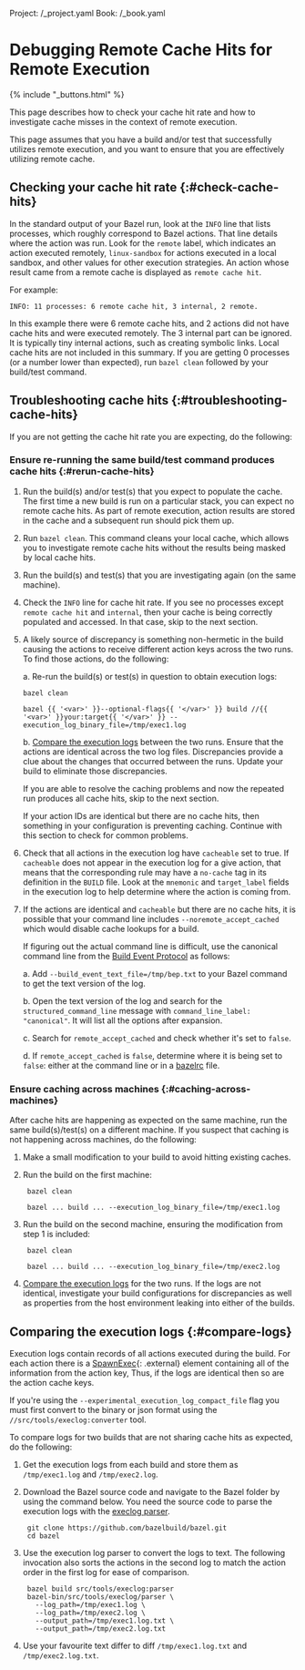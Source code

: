 Project: /_project.yaml
Book: /_book.yaml

# Debugging Remote Cache Hits for Remote Execution

{% include "_buttons.html" %}

This page describes how to check your cache hit rate and how to investigate
cache misses in the context of remote execution.

This page assumes that you have a build and/or test that successfully
utilizes remote execution, and you want to ensure that you are effectively
utilizing remote cache.

## Checking your cache hit rate {:#check-cache-hits}

In the standard output of your Bazel run, look at the `INFO` line that lists
processes, which roughly correspond to Bazel actions. That line details
where the action was run. Look for the `remote` label, which indicates an action
executed remotely, `linux-sandbox` for actions executed in a local sandbox,
and other values for other execution strategies. An action whose result came
from a remote cache is displayed as `remote cache hit`.

For example:

```none {:.devsite-disable-click-to-copy}
INFO: 11 processes: 6 remote cache hit, 3 internal, 2 remote.
```

In this example there were 6 remote cache hits, and 2 actions did not have
cache hits and were executed remotely. The 3 internal part can be ignored.
It is typically tiny internal actions, such as creating symbolic links. Local
cache hits are not included in this summary. If you are getting 0 processes
(or a number lower than expected), run `bazel clean` followed by your build/test
command.

## Troubleshooting cache hits {:#troubleshooting-cache-hits}

If you are not getting the cache hit rate you are expecting, do the following:

### Ensure re-running the same build/test command produces cache hits {:#rerun-cache-hits}

1. Run the build(s) and/or test(s) that you expect to populate the cache. The
   first time a new build is run on a particular stack, you can expect no remote
   cache hits. As part of remote execution, action results are stored in the
   cache and a subsequent run should pick them up.

2. Run `bazel clean`. This command cleans your local cache, which allows
   you to investigate remote cache hits without the results being masked by
   local cache hits.

3. Run the build(s) and test(s) that you are investigating again (on the same
   machine).

4. Check the `INFO` line for cache hit rate. If you see no processes except
   `remote cache hit` and `internal`, then your cache is being correctly populated and
   accessed. In that case, skip to the next section.

5. A likely source of discrepancy is something non-hermetic in the build causing
   the actions to receive different action keys across the two runs. To find
   those actions, do the following:

   a. Re-run the build(s) or test(s) in question to obtain execution logs:

      ```posix-terminal
      bazel clean

      bazel {{ '<var>' }}--optional-flags{{ '</var>' }} build //{{ '<var>' }}your:target{{ '</var>' }} --execution_log_binary_file=/tmp/exec1.log
      ```

   b. [Compare the execution logs](#compare-logs) between the
      two runs. Ensure that the actions are identical across the two log files.
      Discrepancies provide a clue about the changes that occurred between the
      runs. Update your build to eliminate those discrepancies.

   If you are able to resolve the caching problems and now the repeated run
   produces all cache hits, skip to the next section.

   If your action IDs are identical but there are no cache hits, then something
   in your configuration is preventing caching. Continue with this section to
   check for common problems.

5. Check that all actions in the execution log have `cacheable` set to true. If
   `cacheable` does not appear in the execution log for a give action, that
   means that the corresponding rule may have a `no-cache` tag in its
   definition in the `BUILD` file. Look at the `mnemonic` and `target_label`
   fields in the execution log to help determine where the action is coming
   from.

6. If the actions are identical and `cacheable` but there are no cache hits, it
   is possible that your command line includes `--noremote_accept_cached` which
   would disable cache lookups for a build.

   If figuring out the actual command line is difficult, use the canonical
   command line from the
   [Build Event Protocol](/remote/bep)
   as follows:

   a. Add `--build_event_text_file=/tmp/bep.txt` to your Bazel command to get
    the text version of the log.

   b. Open the text version of the log and search for the
    `structured_command_line` message with `command_line_label: "canonical"`.
    It will list all the options after expansion.

   c. Search for `remote_accept_cached` and check whether it's set to `false`.

   d. If `remote_accept_cached` is `false`, determine where it is being
      set to `false`: either at the command line or in a
      [bazelrc](/run/bazelrc#bazelrc-file-locations) file.

### Ensure caching across machines {:#caching-across-machines}

After cache hits are happening as expected on the same machine, run the
same build(s)/test(s) on a different machine. If you suspect that caching is
not happening across machines, do the following:

1. Make a small modification to your build to avoid hitting existing caches.

2. Run the build on the first machine:

   ```posix-terminal
    bazel clean

    bazel ... build ... --execution_log_binary_file=/tmp/exec1.log
   ```

3. Run the build on the second machine, ensuring the modification from step 1
   is included:

   ```posix-terminal
    bazel clean

    bazel ... build ... --execution_log_binary_file=/tmp/exec2.log
   ```

4. [Compare the execution logs](#compare-logs-the-execution-logs) for the two
    runs. If the logs are not identical, investigate your build configurations
    for discrepancies as well as properties from the host environment leaking
    into either of the builds.

## Comparing the execution logs {:#compare-logs}

Execution logs contain records of all actions executed during the build. For
each action there is a
[SpawnExec](https://github.com/bazelbuild/bazel/blob/42389d9468a954f3793a19f8e026b022b39aefca/src/main/protobuf/spawn.proto#L67){: .external}
element containing all of the information from the action key, Thus, if the
logs are identical then so are the action cache keys.

If you're using the `--experimental_execution_log_compact_file` flag you
must first convert to the binary or json format using the
`//src/tools/execlog:converter` tool.

To compare logs for two builds that are not sharing cache hits as expected,
do the following:

1. Get the execution logs from each build and store them as `/tmp/exec1.log` and
   `/tmp/exec2.log`.

2. Download the Bazel source code and navigate to the Bazel folder by using
    the command below. You need the source code to parse the
    execution logs with the
    [execlog parser](https://source.bazel.build/bazel/+/master:src/tools/execlog/).

        git clone https://github.com/bazelbuild/bazel.git
        cd bazel

3. Use the execution log parser to convert the logs to text. The following
   invocation also sorts the actions in the second log to match the action order
   in the first log for ease of comparison.

        bazel build src/tools/execlog:parser
        bazel-bin/src/tools/execlog/parser \
          --log_path=/tmp/exec1.log \
          --log_path=/tmp/exec2.log \
          --output_path=/tmp/exec1.log.txt \
          --output_path=/tmp/exec2.log.txt

4. Use your favourite text differ to diff `/tmp/exec1.log.txt` and
   `/tmp/exec2.log.txt`.
